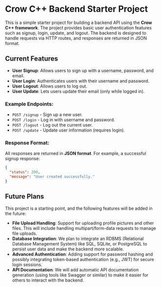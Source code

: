 # Crow C++ Backend Starter Project

This is a simple starter project for building a backend API using the **Crow C++ framework**. The project provides basic user authentication features such as signup, login, update, and logout. The backend is designed to handle requests via HTTP routes, and responses are returned in JSON format.

## Current Features
- **User Signup**: Allows users to sign up with a username, password, and email.
- **User Login**: Authenticates users with their username and password.
- **User Logout**: Allows users to log out.
- **User Update**: Lets users update their email (only while logged in).

### Example Endpoints:
- `POST /signup` - Sign up a new user.
- `POST /login` - Log in with username and password.
- `POST /logout` - Log out the current user.
- `POST /update` - Update user information (requires login).

### Response Format:
All responses are returned in **JSON format**. For example, a successful signup response:

```json
{
  "status": 200,
  "message": "User created successfully."
}
```

## Future Plans
This project is a starting point, and the following features will be added in the future:
- **File Upload Handling**: Support for uploading profile pictures and other files. This will include handling multipart/form-data requests to manage file uploads.
- **Database Integration**: We plan to integrate an RDBMS (Relational Database Management System) like SQL, SQLite, or PostgreSQL to persist user data and make the backend more scalable.
- **Advanced Authentication**: Adding support for password hashing and possibly integrating token-based authentication (e.g., JWT) for secure login sessions.
- **API Documentation**: We will add automatic API documentation generation (using tools like Swagger or similar) to make it easier for others to interact with the backend.

